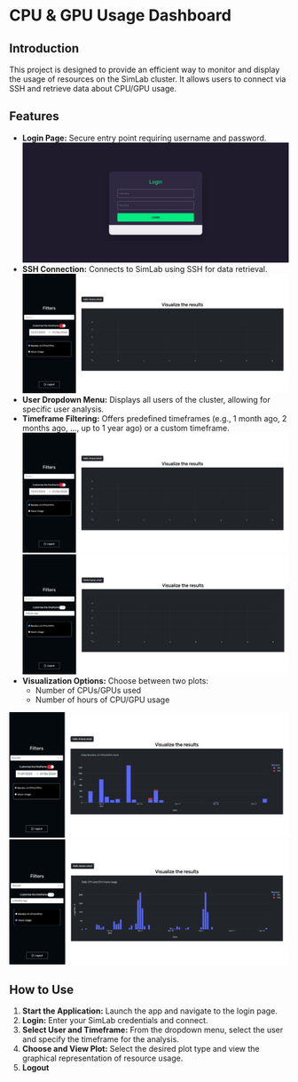 # CPU & GPU Usage Dashboard

## Introduction
This project is designed to provide an efficient way to monitor and display the usage of resources on the SimLab cluster. It allows users to connect via SSH and retrieve data about CPU/GPU usage.

## Features
- **Login Page:** Secure entry point requiring username and password.
![Login](images/Login.png)
- **SSH Connection:** Connects to SimLab using SSH for data retrieval.
![Dashboard](images/Dashboard.png)
- **User Dropdown Menu:** Displays all users of the cluster, allowing for specific user analysis.
- **Timeframe Filtering:** Offers predefined timeframes (e.g., 1 month ago, 2 months ago, ..., up to 1 year ago) or a custom timeframe.
![Custom Timeframe](images/Dashboard.png)
![Predefined Timeframes](images/PredefinedTimeframe.png)
- **Visualization Options:** Choose between two plots:
    - Number of CPUs/GPUs used
    - Number of hours of CPU/GPU usage

![Option 1](images/Option1.png)
![Option 2](images/Option2.png)


## How to Use
1. **Start the Application:** Launch the app and navigate to the login page.
2. **Login:** Enter your SimLab credentials and connect.
3. **Select User and Timeframe:** From the dropdown menu, select the user and specify the timeframe for the analysis.
4. **Choose and View Plot:** Select the desired plot type and view the graphical representation of resource usage.
4. **Logout** 